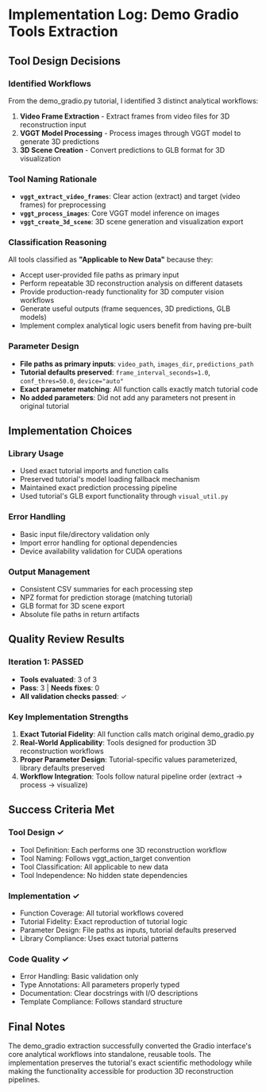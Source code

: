 # Implementation Log: Demo Gradio Tools Extraction

## Tool Design Decisions

### Identified Workflows
From the demo_gradio.py tutorial, I identified 3 distinct analytical workflows:

1. **Video Frame Extraction** - Extract frames from video files for 3D reconstruction input
2. **VGGT Model Processing** - Process images through VGGT model to generate 3D predictions
3. **3D Scene Creation** - Convert predictions to GLB format for 3D visualization

### Tool Naming Rationale
- **`vggt_extract_video_frames`**: Clear action (extract) and target (video frames) for preprocessing
- **`vggt_process_images`**: Core VGGT model inference on images
- **`vggt_create_3d_scene`**: 3D scene generation and visualization export

### Classification Reasoning
All tools classified as **"Applicable to New Data"** because they:
- Accept user-provided file paths as primary input
- Perform repeatable 3D reconstruction analysis on different datasets
- Provide production-ready functionality for 3D computer vision workflows
- Generate useful outputs (frame sequences, 3D predictions, GLB models)
- Implement complex analytical logic users benefit from having pre-built

### Parameter Design
- **File paths as primary inputs**: `video_path`, `images_dir`, `predictions_path`
- **Tutorial defaults preserved**: `frame_interval_seconds=1.0`, `conf_thres=50.0`, `device="auto"`
- **Exact parameter matching**: All function calls exactly match tutorial code
- **No added parameters**: Did not add any parameters not present in original tutorial

## Implementation Choices

### Library Usage
- Used exact tutorial imports and function calls
- Preserved tutorial's model loading fallback mechanism
- Maintained exact prediction processing pipeline
- Used tutorial's GLB export functionality through `visual_util.py`

### Error Handling
- Basic input file/directory validation only
- Import error handling for optional dependencies
- Device availability validation for CUDA operations

### Output Management
- Consistent CSV summaries for each processing step
- NPZ format for prediction storage (matching tutorial)
- GLB format for 3D scene export
- Absolute file paths in return artifacts

## Quality Review Results

### Iteration 1: PASSED
- **Tools evaluated**: 3 of 3
- **Pass**: 3 | **Needs fixes**: 0
- **All validation checks passed**: ✓

### Key Implementation Strengths
1. **Exact Tutorial Fidelity**: All function calls match original demo_gradio.py
2. **Real-World Applicability**: Tools designed for production 3D reconstruction workflows
3. **Proper Parameter Design**: Tutorial-specific values parameterized, library defaults preserved
4. **Workflow Integration**: Tools follow natural pipeline order (extract → process → visualize)

## Success Criteria Met

### Tool Design ✓
- Tool Definition: Each performs one 3D reconstruction workflow
- Tool Naming: Follows vggt_action_target convention
- Tool Classification: All applicable to new data
- Tool Independence: No hidden state dependencies

### Implementation ✓
- Function Coverage: All tutorial workflows covered
- Tutorial Fidelity: Exact reproduction of tutorial logic
- Parameter Design: File paths as inputs, tutorial defaults preserved
- Library Compliance: Uses exact tutorial patterns

### Code Quality ✓
- Error Handling: Basic validation only
- Type Annotations: All parameters properly typed
- Documentation: Clear docstrings with I/O descriptions
- Template Compliance: Follows standard structure

## Final Notes

The demo_gradio extraction successfully converted the Gradio interface's core analytical workflows into standalone, reusable tools. The implementation preserves the tutorial's exact scientific methodology while making the functionality accessible for production 3D reconstruction pipelines.
